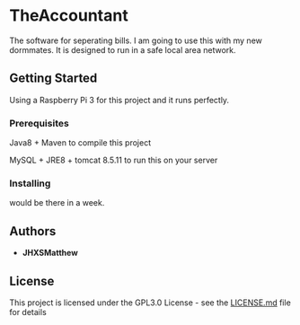 # TheAccountant

The software for seperating bills. I am going to use this with my new dormmates. It is designed to run in a safe local area network.

## Getting Started

Using a Raspberry Pi 3 for this project and it runs perfectly.

### Prerequisites

Java8 + Maven to compile this project

MySQL + JRE8 + tomcat 8.5.11 to run this on your server

### Installing

would be there in a week.

## Authors

* **JHXSMatthew** 

## License

This project is licensed under the GPL3.0 License - see the [LICENSE.md](LICENSE.md) file for details
